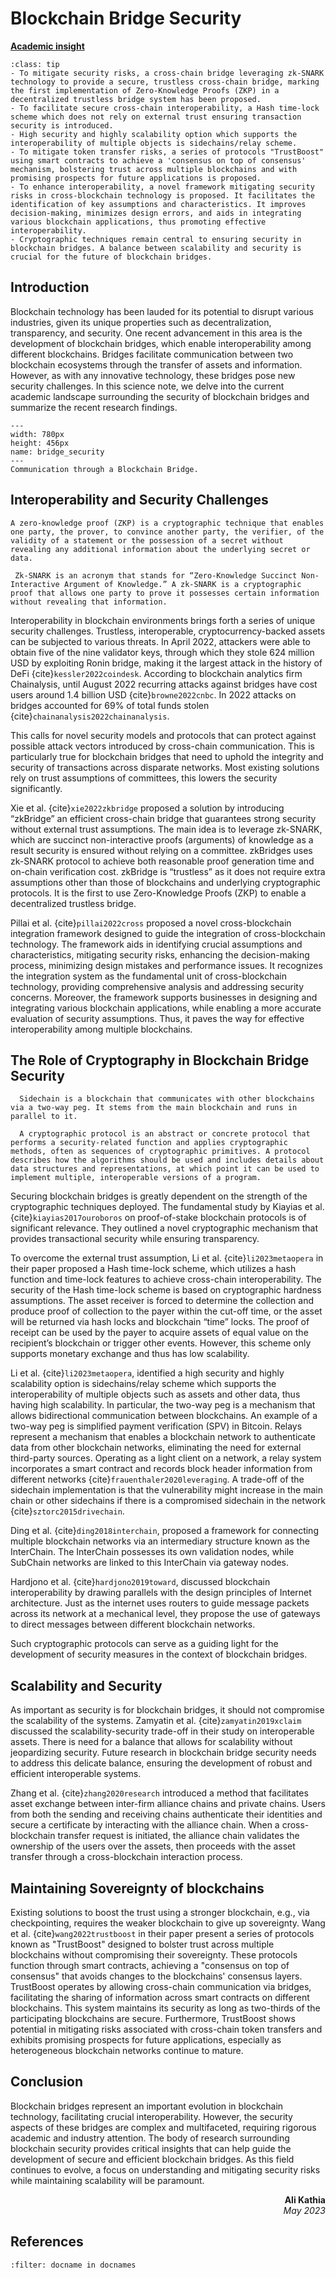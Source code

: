 # Blockchain Bridge Security

<!-- ![Academic Insight](images/AI.svg) -->
<ins>**Academic insight**</ins>

```{admonition} Key Insights
:class: tip
- To mitigate security risks, a cross-chain bridge leveraging zk-SNARK technology to provide a secure, trustless cross-chain bridge, marking the first implementation of Zero-Knowledge Proofs (ZKP) in a decentralized trustless bridge system has been proposed.
- To facilitate secure cross-chain interoperability, a Hash time-lock scheme which does not rely on external trust ensuring transaction security is introduced.
- High security and highly scalability option which supports the interoperability of multiple objects is sidechains/relay scheme.
- To mitigate token transfer risks, a series of protocols "TrustBoost" using smart contracts to achieve a 'consensus on top of consensus' mechanism, bolstering trust across multiple blockchains and with promising prospects for future applications is proposed.
- To enhance interoperability, a novel framework mitigating security risks in cross-blockchain technology is proposed. It facilitates the identification of key assumptions and characteristics. It improves decision-making, minimizes design errors, and aids in integrating various blockchain applications, thus promoting effective interoperability.
- Cryptographic techniques remain central to ensuring security in blockchain bridges. A balance between scalability and security is crucial for the future of blockchain bridges.
```

## Introduction

Blockchain technology has been lauded for its potential to disrupt various industries, given its unique properties such as decentralization, transparency, and security. One recent advancement in this area is the development of blockchain bridges, which enable interoperability among different blockchains. Bridges facilitate communication between two blockchain ecosystems through the transfer of assets and information. However, as with any innovative technology, these bridges pose new security challenges. In this science note, we delve into the current academic landscape surrounding the security of blockchain bridges and summarize the recent research findings.

```{figure} images/bridge.drawio.png
---
width: 780px
height: 456px
name: bridge_security
---
Communication through a Blockchain Bridge.
```

## Interoperability and Security Challenges

 `````{margin} **Zero-Knowledge Proofs**
A zero-knowledge proof (ZKP) is a cryptographic technique that enables one party, the prover, to convince another party, the verifier, of the validity of a statement or the possession of a secret without revealing any additional information about the underlying secret or data.
`````
 `````{margin} **zk-SNARK**
  Zk-SNARK is an acronym that stands for “Zero-Knowledge Succinct Non-Interactive Argument of Knowledge.” A zk-SNARK is a cryptographic proof that allows one party to prove it possesses certain information without revealing that information.
`````
 Interoperability in blockchain environments brings forth a series of unique security challenges. Trustless, interoperable, cryptocurrency-backed assets can be subjected to various threats. In April 2022, attackers were able to obtain five of the nine validator keys, through which they stole 624 million USD by exploiting Ronin bridge, making it the largest attack in the history of DeFi {cite}`kessler2022coindesk`. According to blockchain analytics firm Chainalysis, until August 2022 recurring attacks against bridges have cost users around 1.4 billion USD {cite}`browne2022cnbc`. In 2022 attacks on bridges accounted for 69% of total funds stolen {cite}`chainanalysis2022chainanalysis`. 
 
 This calls for novel security models and protocols that can protect against possible attack vectors introduced by cross-chain communication. This is particularly true for blockchain bridges that need to uphold the integrity and security of transactions across disparate networks. Most existing solutions rely on trust assumptions of committees, this lowers the security significantly.

Xie et al. {cite}`xie2022zkbridge` proposed a solution by introducing “zkBridge” an efficient cross-chain bridge that guarantees strong security without external trust assumptions. The main idea is to leverage zk-SNARK, which are succinct non-interactive proofs (arguments) of knowledge as a result security is ensured without relying on a committee. zkBridges uses zk-SNARK protocol to achieve both reasonable proof generation time and on-chain verification cost. zkBridge is “trustless” as it does not require extra assumptions other than those of blockchains and underlying cryptographic protocols. It is the first to use Zero-Knowledge Proofs (ZKP) to enable a decentralized trustless bridge.

Pillai et al. {cite}`pillai2022cross` proposed a novel cross-blockchain integration framework designed to guide the integration of cross-blockchain technology. The framework aids in identifying crucial assumptions and characteristics, mitigating security risks, enhancing the decision-making process, minimizing design mistakes and performance issues. It recognizes the integration system as the fundamental unit of cross-blockchain technology, providing comprehensive analysis and addressing security concerns. Moreover, the framework supports businesses in designing and integrating various blockchain applications, while enabling a more accurate evaluation of security assumptions. Thus, it paves the way for effective interoperability among multiple blockchains.

## The Role of Cryptography in Blockchain Bridge Security

`````{margin} **Sidechain**
  Sidechain is a blockchain that communicates with other blockchains via a two-way peg. It stems from the main blockchain and runs in parallel to it.
`````
`````{margin} **Cryptographic Protocol**
  A cryptographic protocol is an abstract or concrete protocol that performs a security-related function and applies cryptographic methods, often as sequences of cryptographic primitives. A protocol describes how the algorithms should be used and includes details about data structures and representations, at which point it can be used to implement multiple, interoperable versions of a program.
`````
Securing blockchain bridges is greatly dependent on the strength of the cryptographic techniques deployed. The fundamental study by Kiayias et al. {cite}`kiayias2017ouroboros` on proof-of-stake blockchain protocols is of significant relevance. They outlined a novel cryptographic mechanism that provides transactional security while ensuring transparency.

To overcome the external trust assumption, Li et al. {cite}`li2023metaopera` in their paper proposed a Hash time-lock scheme, which utilizes a hash function and time-lock features to achieve cross-chain interoperability. The security of the Hash time-lock scheme is based on cryptographic hardness assumptions. The asset receiver is forced to determine the collection and produce proof of collection to the payer within the cut-off time, or the asset will be returned via hash locks and blockchain “time” locks. The proof of receipt can be used by the payer to acquire assets of equal value on the recipient’s blockchain or trigger other events. However, this scheme only supports monetary exchange and thus has low scalability.

Li et al. {cite}`li2023metaopera`, identified a high security and highly scalability option is sidechains/relay scheme which supports the interoperability of multiple objects such as assets and other data, thus having high scalability. In particular, the two-way peg is a mechanism that allows bidirectional communication between blockchains. An example of a two-way peg is simplified payment verification (SPV) in Bitcoin. Relays represent a mechanism that enables a blockchain network to authenticate data from other blockchain networks, eliminating the need for external third-party sources. Operating as a light client on a network, a relay system incorporates a smart contract and records block header information from different networks {cite}`frauenthaler2020leveraging`. A trade-off of the sidechain implementation is that the vulnerability might increase in the main chain or other sidechains if there is a compromised sidechain in the network {cite}`sztorc2015drivechain`.

Ding et al. {cite}`ding2018interchain`, proposed a framework for connecting multiple blockchain networks via an intermediary structure known as the InterChain. The InterChain possesses its own validation nodes, while SubChain networks are linked to this InterChain via gateway nodes.

Hardjono et al. {cite}`hardjono2019toward`, discussed blockchain interoperability by drawing parallels with the design principles of Internet architecture. Just as the internet uses routers to guide message packets across its network at a mechanical level, they propose the use of gateways to direct messages between different blockchain networks.

Such cryptographic protocols can serve as a guiding light for the development of security measures in the context of blockchain bridges.

## Scalability and Security

As important as security is for blockchain bridges, it should not compromise the scalability of the systems. Zamyatin et al. {cite}`zamyatin2019xclaim` discussed the scalability-security trade-off in their study on interoperable assets. There is need for a balance that allows for scalability without jeopardizing security. Future research in blockchain bridge security needs to address this delicate balance, ensuring the development of robust and efficient interoperable systems.

Zhang et al. {cite}`zhang2020research` introduced a method that facilitates asset exchange between inter-firm alliance chains and private chains. Users from both the sending and receiving chains authenticate their identities and secure a certificate by interacting with the alliance chain. When a cross-blockchain transfer request is initiated, the alliance chain validates the ownership of the users over the assets, then proceeds with the asset transfer through a cross-blockchain interaction process.

## Maintaining Sovereignty of blockchains

Existing solutions to boost the trust using a stronger blockchain, e.g., via checkpointing, requires the weaker blockchain to give up sovereignty. Wang et al. {cite}`wang2022trustboost` in their paper present a series of protocols known as "TrustBoost" designed to bolster trust across multiple blockchains without compromising their sovereignty. These protocols function through smart contracts, achieving a "consensus on top of consensus" that avoids changes to the blockchains' consensus layers. TrustBoost operates by allowing cross-chain communication via bridges, facilitating the sharing of information across smart contracts on different blockchains. This system maintains its security as long as two-thirds of the participating blockchains are secure. Furthermore, TrustBoost shows potential in mitigating risks associated with cross-chain token transfers and exhibits promising prospects for future applications, especially as heterogeneous blockchain networks continue to mature.

## Conclusion

Blockchain bridges represent an important evolution in blockchain technology, facilitating crucial interoperability. However, the security aspects of these bridges are complex and multifaceted, requiring rigorous academic and industry attention. The body of research surrounding blockchain security provides critical insights that can help guide the development of secure and efficient blockchain bridges. As this field continues to evolve, a focus on understanding and mitigating security risks while maintaining scalability will be paramount.

<div style="text-align: right;font-weight: bold;">Ali Kathia</div>
<div style="text-align: right;font-style: italic;">May 2023</div>

## References

```{bibliography}
:filter: docname in docnames
```